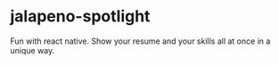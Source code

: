 # jalapeno-spotlight
Fun with react native. Show your resume and your skills all at once in a unique way.
